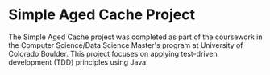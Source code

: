 # Simple Aged Cache Project
The Simple Aged Cache project was completed as part of the coursework in the Computer Science/Data Science Master's program at University of Colorado Boulder. This project focuses on applying test-driven development (TDD) principles using Java.
